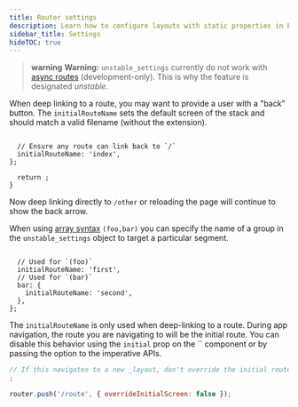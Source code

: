 ```yaml
---
title: Router settings
description: Learn how to configure layouts with static properties in Expo Router.
sidebar_title: Settings
hideTOC: true
---
```


> **warning** **Warning:** `unstable_settings` currently do not work with [async routes](/router/reference/async-routes/) (development-only). This is why the feature is designated _unstable_.

When deep linking to a route, you may want to provide a user with a "back" button. The `initialRouteName` sets the default screen of the stack and should match a valid filename (without the extension).

```tsx app/_layout.tsx

  // Ensure any route can link back to `/`
  initialRouteName: 'index',
};

  return ;
}
```

Now deep linking directly to `/other` or reloading the page will continue to show the back arrow.

When using [array syntax](/router/advanced/shared-routes/#arrays) `(foo,bar)` you can specify the name of a group in the `unstable_settings` object to target a particular segment.

```tsx other.tsx

  // Used for `(foo)`
  initialRouteName: 'first',
  // Used for `(bar)`
  bar: {
    initialRouteName: 'second',
  },
};
```

The `initialRouteName` is only used when deep-linking to a route. During app navigation, the route you are navigating to will be the initial route. You can disable this behavior using the `initial` prop on the `` component or by passing the option to the imperative APIs.

```js
// If this navigates to a new _layout, don't override the initial route
;

router.push('/route', { overrideInitialScreen: false });
```
